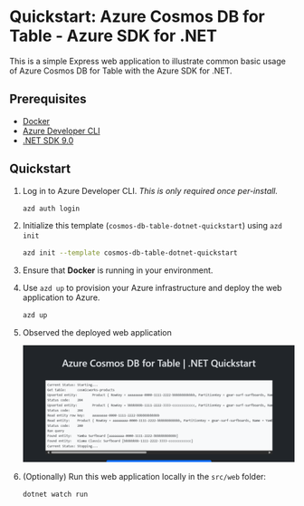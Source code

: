 <!--
---
page_type: sample
name: "Quickstart: Azure Cosmos DB for Table and Azure SDK for .NET"
description: This is a simple ASP.NET web application to illustrate common basic usage of Azure Cosmos DB for Table and the Azure SDK for .NET.
urlFragment: template
languages:
- csharp
- azdeveloper
products:
- azure-cosmos-db
---
-->

# Quickstart: Azure Cosmos DB for Table - Azure SDK for .NET

This is a simple Express web application to illustrate common basic usage of Azure Cosmos DB for Table with the Azure SDK for .NET.

## Prerequisites

- [Docker](https://www.docker.com/)
- [Azure Developer CLI](https://aka.ms/azd-install)
- [.NET SDK 9.0](https://dotnet.microsoft.com/download/dotnet/9.0)

## Quickstart

1. Log in to Azure Developer CLI. *This is only required once per-install.*

    ```bash
    azd auth login
    ```

1. Initialize this template (`cosmos-db-table-dotnet-quickstart`) using `azd init`

    ```bash
    azd init --template cosmos-db-table-dotnet-quickstart
    ```

1. Ensure that **Docker** is running in your environment.

1. Use `azd up` to provision your Azure infrastructure and deploy the web application to Azure.

    ```bash
    azd up
    ```

1. Observed the deployed web application

    ![Screenshot of the deployed web application.](assets/web.png)

1. (Optionally) Run this web application locally in the `src/web` folder: 

    ```dotnetcli
    dotnet watch run
    ```
